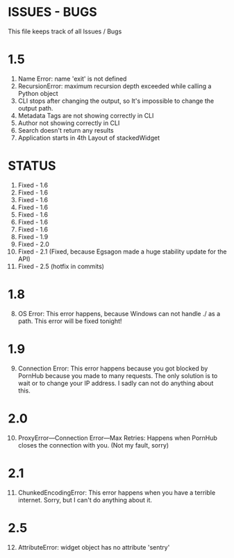 # ISSUES - BUGS



This file keeps track of all Issues / Bugs

# 1.5

1) Name Error: name 'exit' is not defined
2) RecursionError: maximum recursion depth exceeded while calling a Python object
3) CLI stops after changing the output, so It's impossible to change the output path. 
4) Metadata Tags are not showing correctly in CLI
5) Author not showing correctly in CLI 
6) Search doesn't return any results 
7) Application starts in 4th Layout of stackedWidget


# STATUS 

1) Fixed - 1.6
2) Fixed - 1.6
3) Fixed - 1.6
4) Fixed - 1.6
5) Fixed - 1.6
6) Fixed - 1.6
7) Fixed - 1.6
8) Fixed - 1.9
9) Fixed - 2.0
10) Fixed - 2.1 (Fixed, because Egsagon made a huge stability update for the API)
12) Fixed - 2.5 (hotfix in commits)
# 1.8

8) OS Error: This error happens, because Windows can not handle ./ as a path. This error will be fixed tonight!

# 1.9

9) Connection Error: This error happens because you got blocked by PornHub because you made to many requests. The only solution
                      is to wait or to change your IP address.  I sadly can not do anything about this.

# 2.0

10) ProxyError—Connection Error—Max Retries: Happens when PornHub closes the connection with you. (Not my fault, sorry)

# 2.1

11) ChunkedEncodingError: This error happens when you have a terrible internet. Sorry, but I can't do anything about it.

# 2.5 

12) AttributeError: widget object has no attribute 'sentry'
